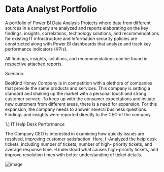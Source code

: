 # Data Analyst Portfolio
A portfolio of Power BI Data Analysis Projects where data from different sources in a company are analyzed and reports elaborating on the key findings, insights, correlations, technology solutions, and recommendations for existing IT infrastructure and Information security policies are constructed along with Power BI dashboards that analyze and track key performance indicators (KPIs).

All findings, insights, solutions, and recommendations can be found in respective attached reports.

Scenario:

BeeKind Honey Company is in competition with a plethora of companies that provide the same products and
services. This company is setting a standard and shaking up the market with a personal touch and strong
customer service. To keep up with the consumer expectations and initiate new customers from different
areas, there is a need for expansion. For this expansion, the company needs to answer several business
questions. Findings and insights were reported directly to the CEO of the company.

1.) IT Help Desk Performance

The Company CEO is interested in examining how quickly issues are resolved, improving
customer satisfaction. Here, I 
-Analyzed the help desk tickets, including number of tickets, number of high-
priority tickets, and average response time. 
-Understood what causes high-priority tickets, and
improve resolution times with better understanding of ticket details.

![image](https://github.com/user-attachments/assets/f9e18e87-b623-4710-8ff6-5d25c7685e5e)
